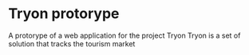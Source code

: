 # Tryon protorype
A protorype of a web application for the project Tryon
Tryon is a set of solution that tracks the tourism market
